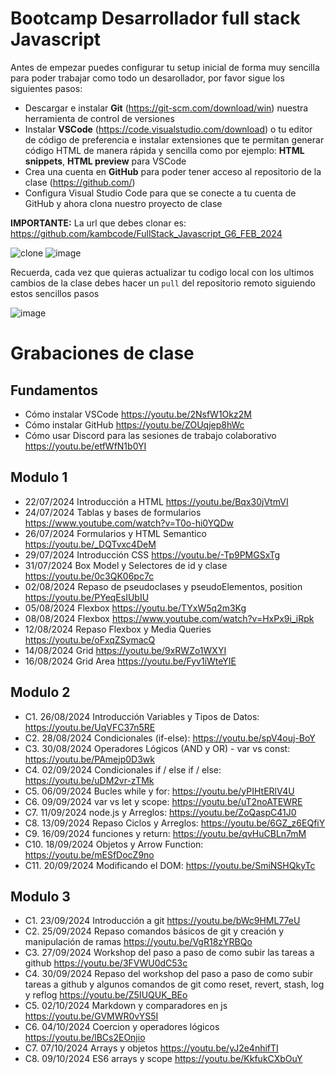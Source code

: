 # Bootcamp Desarrollador full stack Javascript

Antes de empezar puedes configurar tu setup inicial de forma muy sencilla para poder trabajar como todo un desarollador, por favor sigue los siguientes pasos:

- Descargar e instalar **Git** (https://git-scm.com/download/win) nuestra herramienta de control de versiones
- Instalar **VSCode** (https://code.visualstudio.com/download) o tu editor de código de preferencia e instalar extensiones que te permitan generar código HTML de manera rápida y sencilla como por ejemplo: **HTML snippets**, **HTML preview** para VSCode
- Crea una cuenta en **GitHub** para poder tener acceso al repositorio de la clase (https://github.com/)
- Configura Visual Studio Code para que se conecte a tu cuenta de GitHub y ahora clona nuestro proyecto de clase

**IMPORTANTE:** La url que debes clonar es: https://github.com/kambcode/FullStack_Javascript_G6_FEB_2024

![clone](https://github.com/kambcode/FullStack_Javascript_G3_2023_09_04/assets/137812574/b49be206-5c67-40e8-a567-bdd957c549eb)
![image](https://github.com/KamiloMontoya/kambcode_g1/assets/11945476/ca0ce2ad-72ec-431d-b3e1-55b84c64ec13)

Recuerda, cada vez que quieras actualizar tu codigo local con los ultimos cambios de la clase debes hacer un `pull` del repositorio remoto siguiendo estos sencillos pasos

![image](https://github.com/KamiloMontoya/kambcode_g1/assets/11945476/8d8f7da6-aa4c-4d67-9dec-59cd360bda0f)

# Grabaciones de clase
## Fundamentos
- Cómo instalar VSCode https://youtu.be/2NsfW1Okz2M
- Cómo instalar GitHub https://youtu.be/ZOUqjep8hWc
- Cómo usar Discord para las sesiones de trabajo colaborativo https://youtu.be/etfWfN1b0YI

## Modulo 1
- 22/07/2024 Introducción a HTML https://youtu.be/Bqx30jVtmVI
- 24/07/2024 Tablas y bases de formularios https://www.youtube.com/watch?v=T0o-hi0YQDw
- 26/07/2024 Formularios y HTML Semantico https://youtu.be/_DQTvxc4DeM
- 29/07/2024 Introducción CSS https://youtu.be/-Tp9PMGSxTg
- 31/07/2024 Box Model y Selectores de id y clase https://youtu.be/0c3QK06pc7c
- 02/08/2024 Repaso de pseudoclases y pseudoElementos, position https://youtu.be/PYeqEsIUbIU
- 05/08/2024 Flexbox https://youtu.be/TYxW5q2m3Kg
- 08/08/2024 Flexbox https://www.youtube.com/watch?v=HxPx9i_iRpk 
- 12/08/2024 Repaso Flexbox y Media Queries https://youtu.be/oFxqZSymacQ 
- 14/08/2024 Grid https://youtu.be/9xRWZo1WXYI
- 16/08/2024 Grid Area https://youtu.be/Fyv1iWteYIE

## Modulo 2
- C1. 26/08/2024 Introducción Variables y Tipos de Datos: https://youtu.be/UqVFC37n5RE
- C2. 28/08/2024 Condicionales (if-else): https://youtu.be/spV4ouj-BoY
- C3. 30/08/2024 Operadores Lógicos (AND y OR) - var vs const: https://youtu.be/PAmejp0D3wk
- C4. 02/09/2024 Condicionales if / else if / else: https://youtu.be/uDM2vr-zTMk
- C5. 06/09/2024 Bucles while y for: https://youtu.be/yPIHtERlV4U
- C6. 09/09/2024 var vs let y scope: https://youtu.be/uT2noATEWRE
- C7. 11/09/2024 node.js y Arreglos: https://youtu.be/ZoQaspC41J0
- C8. 13/09/2024 Repaso Ciclos y Arreglos: https://youtu.be/6GZ_z6EQfiY
- C9. 16/09/2024 funciones y return: https://youtu.be/qvHuCBLn7mM
- C10. 18/09/2024 Objetos y Arrow Function: https://youtu.be/mESfDocZ9no
- C11. 20/09/2024 Modificando el DOM: https://youtu.be/SmiNSHQkyTc


## Modulo 3
- C1. 23/09/2024 Introducción a git https://youtu.be/bWc9HML77eU
- C2. 25/09/2024 Repaso comandos básicos de git y creación y manipulación de ramas https://youtu.be/VgR18zYRBQo
- C3. 27/09/2024 Workshop del paso a paso de como subir las tareas a github https://youtu.be/3FVWU0dC53c
- C4. 30/09/2024 Repaso del workshop del paso a paso de como subir tareas a github y algunos comandos de git como reset, revert, stash, log y reflog https://youtu.be/Z5IUQUK_BEo
- C5. 02/10/2024 Markdown y comparadores en js https://youtu.be/GVMWR0vYS5I
- C6. 04/10/2024 Coercion y operadores lógicos  https://youtu.be/lBCs2EOnjio
- C7. 07/10/2024 Arrays y objetos https://youtu.be/yJ2e4nhifTI
- C8. 09/10/2024 ES6 arrays y scope https://youtu.be/KkfukCXbOuY